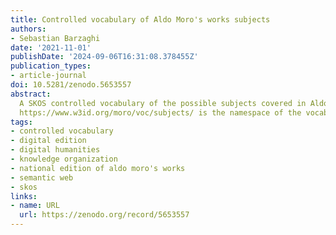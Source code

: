 ```yaml
---
title: Controlled vocabulary of Aldo Moro's works subjects
authors:
- Sebastian Barzaghi
date: '2021-11-01'
publishDate: '2024-09-06T16:31:08.378455Z'
publication_types:
- article-journal
doi: 10.5281/zenodo.5653557
abstract: 
  A SKOS controlled vocabulary of the possible subjects covered in Aldo Moro's works.
  https://www.w3id.org/moro/voc/subjects/ is the namespace of the vocabulary. Its preferred prefix is `msv`. The naming convention `prefix:elementnumber ̀does not strictly convey meaning per se, but it has been followed to avoid excessively long URIs. In order to understand the meaning of any concept, please refer to its respective documentation properties, such as `skos:prefLabel`.
tags:
- controlled vocabulary
- digital edition
- digital humanities
- knowledge organization
- national edition of aldo moro's works
- semantic web
- skos
links:
- name: URL
  url: https://zenodo.org/record/5653557
---
```

